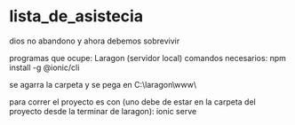 # lista_de_asistecia
dios no abandono y ahora debemos sobrevivir

programas que ocupe: Laragon (servidor local)
  comandos necesarios:
    npm install -g @ionic/cli
  
  se agarra la carpeta y se pega en C:\laragon\www\
  
  para correr el proyecto es con (uno debe de estar en la carpeta del proyecto desde la terminar de laragon):
    ionic serve
    
  
